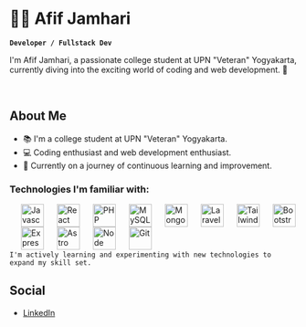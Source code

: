 # 👨‍🎓 Afif Jamhari

**`Developer / Fullstack Dev`**

I'm Afif Jamhari, a passionate college student at UPN "Veteran" Yogyakarta, currently diving into the exciting world of coding and web development. 🚀

<br>

## About Me

- 📚 I'm a college student at UPN "Veteran" Yogyakarta.
- 💻 Coding enthusiast and web development enthusiast.
- 🌱 Currently on a journey of continuous learning and improvement.

###  Technologies I'm familiar with:
<img align="left" style="padding-left: 20px;" height="40px" title="Javascript" src="https://cdn.jsdelivr.net/gh/devicons/devicon@latest/icons/javascript/javascript-original.svg" />
<img align="left" style="padding-left: 20px;" height="40px" title="React" src="https://cdn.jsdelivr.net/gh/devicons/devicon@latest/icons/react/react-original.svg" />
<img align="left"  style="padding-left: 20px;" height="40px" title="PHP" src="https://cdn.jsdelivr.net/gh/devicons/devicon@latest/icons/php/php-original.svg" />
<img align="left"  style="padding-left: 20px;" height="40px" title="MySQL" src="https://cdn.jsdelivr.net/gh/devicons/devicon@latest/icons/mysql/mysql-original-wordmark.svg" />
<img align="left"  style="padding-left: 20px;" height="40px" title="MongoDB" src="https://cdn.jsdelivr.net/gh/devicons/devicon@latest/icons/mongodb/mongodb-original-wordmark.svg" />
<img align="left"  style="padding-left: 20px;" height="40px" title="Laravel" src="https://cdn.jsdelivr.net/gh/devicons/devicon@latest/icons/laravel/laravel-original.svg" />
<img align="left"  style="padding-left: 20px;" height="40px"title="Tailwind css" src="https://cdn.jsdelivr.net/gh/devicons/devicon@latest/icons/tailwindcss/tailwindcss-original.svg" />
<img align="left"  style="padding-left: 20px;" height="40px" title="Bootstrap" src="https://cdn.jsdelivr.net/gh/devicons/devicon@latest/icons/bootstrap/bootstrap-original.svg" />
<img align="left"  style="padding-left: 20px;" height="40px" title="Express" src="https://cdn.jsdelivr.net/gh/devicons/devicon@latest/icons/express/express-original-wordmark.svg" />
<img align="left"  style="padding-left: 20px;" height="40px" title="Astro Js" src="https://cdn.jsdelivr.net/gh/devicons/devicon@latest/icons/astro/astro-original.svg" />
<img align="left"  style="padding-left: 20px;" height="40px" title="Node" src="https://cdn.jsdelivr.net/gh/devicons/devicon@latest/icons/nodejs/nodejs-original-wordmark.svg" />
<img align="left"  style="padding-left: 20px;" height="40px" title="Git" src="https://cdn.jsdelivr.net/gh/devicons/devicon@latest/icons/git/git-original.svg" />

<br>
<br>
<br>
<br>

`I'm actively learning and experimenting with new technologies to expand my skill set.`

## Social

- [LinkedIn](https://www.linkedin.com/in/afif-jamhari-672102152)
